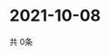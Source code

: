 # 2021-10-08
  共 0条

  <!-- BEGIN -->
  <!-- 最后更新时间Fri Oct 08 2021 21:02:24 GMT+0000 (Coordinated Universal Time) -->
  
  <!-- END -->
  
  